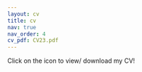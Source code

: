 ```yaml
---
layout: cv
title: cv
nav: true
nav_order: 4
cv_pdf: CV23.pdf
---
```

Click on the icon to view/ download my CV!
